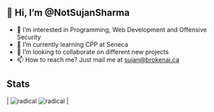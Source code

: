 ## 👋 Hi, I’m @NotSujanSharma
- 👀 I’m interested in Programming, Web Development and Offensive Security
- 🌱 I’m currently learning CPP at Seneca
- 💞️ I’m looking to collaborate on different new projects
- 📫 How to reach me? Just mail me at sujan@brokenai.ca

## Stats
| ![radical][radical]  ![radical][radical_repo] |

[radical]: https://github-readme-stats.vercel.app/api?username=NotSujanSharma&show_icons=true&cache_seconds=86400&theme=radical
[radical_repo]: https://github-readme-stats.vercel.app/api/top-langs?username=NotSujanSharma&cache_seconds=86400&theme=radical&layout=compact

